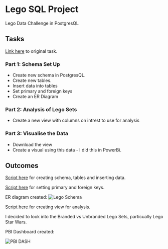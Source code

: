 # Lego SQL Project
Lego Data Challenge in PostgresQL

## Tasks
[Link here](https://github.com/wjsutton/lego_analysis_challenge/tree/main) to original task.

### Part 1: Schema Set Up
- Create new schema in PostgresQL.
- Create new tables.
- Insert data into tables
- Set primary and foreign keys
- Create an ER Diagram

### Part 2: Analysis of Lego Sets
- Create a new view with columns on intrest to use for analysis

### Part 3: Visualise the Data
- Download the view
- Create a visual using this data - I did this in PowerBi.


## Outcomes
[Script here](https://github.com/jessrobbin/Lego-SQL-Project/blob/main/Creating%20Tables%20and%20Inserting%20Data.sql) for creating schema, tables and inserting data.

[Script here](https://github.com/jessrobbin/Lego-SQL-Project/blob/main/Setting%20Primary%20and%20Foreign%20Keys.sql) for setting primary and foreign keys.

ER diagram created:
![Lego Schema](https://github.com/user-attachments/assets/a7d5d442-ad63-4f4b-9872-2df2c111d085)

[Script here ]([url](https://github.com/jessrobbin/Lego-SQL-Project/blob/main/Preparing%20Data%20For%20Analysis.sql)) for creating view for analysis.

I decided to look into the Branded vs Unbranded Lego Sets, particually Lego Star Wars.

PBI Dashboard created:

![PBI DASH](https://github.com/user-attachments/assets/706bbd19-54d1-42b9-990c-99dbd1e21caa)

